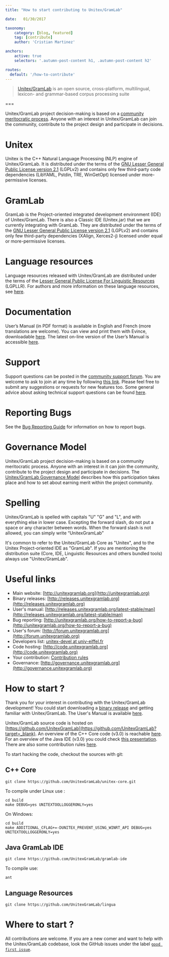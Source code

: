 ```yaml
---
title: "How to start contributing to Unitex/GramLab"

date:   01/30/2017

taxonomy:
    category: [blog, featured]
    tag: [contribute]
    author: 'Cristian Martinez'    

anchors:
    active: true
    selectors: '.autumn-post-content h1, .autumn-post-content h2'

routes:
  default: '/how-to-contribute'    
---
```


> [Unitex/GramLab](/) is an open source, cross-platform, multilingual, lexicon- and grammar-based corpus processing suite

===

Unitex/GramLab project decision-making is based on a [community meritocratic process](http://governance.unitexgramlab.org?target=_blank). Anyone with an interest in Unitex/GramLab can join the community, contribute to the project design and participate in decisions.

# Unitex

Unitex is the C++ Natural Language Processing (NLP) engine of Unitex/GramLab. It is distributed under the terms of the [GNU Lesser General Public License version 2.1](http://opensource.org/licenses/lgpl-2.1?target=_blank) (LGPLv2) and contains only few third-party code dependencies (LibYAML, Pstdin, TRE, WinGetOpt) licensed under more-permissive licenses.

# GramLab

GramLab is the Project-oriented integrated development environment (IDE) of Unitex/GramLab. There is also a Classic IDE (Unitex.jar) that we are currently integrating with GramLab. They are distributed under the terms of the [GNU Lesser General Public License version 2.1](http://opensource.org/licenses/lgpl-2.1?target=_blank) (LGPLv2) and contains only few third-party dependencies (XAlign, Xerces2-j) licensed under equal or more-permissive licenses.

# Language resources

Language resources released with Unitex/GramLab are distributed under the terms of the [Lesser General Public License For Linguistic Resources](/lgpllr?target=_blank) (LGPLLR). For authors and more information on these language resources, see [here](/language-resources?target=_blank).

# Documentation

User’s Manual (in PDF format) is available in English and French (more translations are welcome). You can view and print them with Evince, downloadable [here](https://wiki.gnome.org/Apps/Evince/Downloads?target=_blank). The latest on-line version of the User’s Manual is accessible [here](http://releases.unitexgramlab.org/latest-stable/man?target=_blank).

# Support

Support questions can be posted in the [community support forum](http://forum.unitexgramlab.org?target=_blank). You are welcome to ask to join at any time by following [this link](https://unitexgramlab.typeform.com/to/nLE4sb). Please feel free to submit any suggestions or requests for new features too. Some general advice about asking technical support questions can be found [here](http://www.catb.org/esr/faqs/smart-questions.html?target=_blank).

# Reporting Bugs

See the [Bug Reporting Guide](/how-to-report-a-bug) for information on how to report bugs.

# Governance Model

Unitex/GramLab project decision-making is based on a community meritocratic process. Anyone with an interest in it can join the community, contribute to the project design and participate in decisions. The [Unitex/GramLab Governance Model](http://governance.unitexgramlab.org?target=_blank) describes how this participation takes place and how to set about earning merit within the project community.

# Spelling

Unitex/GramLab is spelled with capitals "U" "G" and "L", and with everything else in lower case. Excepting the forward slash, do not put a space or any character between words. When the forward slash is not allowed, you can simply write “UnitexGramLab”

It's common to refer to the Unitex/GramLab Core as "Unitex", and to the Unitex Project-oriented IDE as "GramLab". If you are mentioning the distribution suite (Core, IDE, Linguistic Resources and others bundled tools) always use "Unitex/GramLab".

# Useful links

- Main website: 	[http://unitexgramlab.org](http://unitexgramlab.org)
- Binary releases: 	[http://releases.unitexgramlab.org](http://releases.unitexgramlab.org)
- User's manual: 	[http://releases.unitexgramlab.org/latest-stable/man](http://releases.unitexgramlab.org/latest-stable/man)
- Bug reporting: [http://unitexgramlab.org/how-to-report-a-bug](http://unitexgramlab.org/how-to-report-a-bug)
- User's forum: 	[http://forum.unitexgramlab.org](http://forum.unitexgramlab.org)
- Developers list: 	[unitex-devel at univ-eiffel.fr](mailto://unitex-devel@univ-eiffel.fr)
- Code hosting: 	[http://code.unitexgramlab.org](http://code.unitexgramlab.org)
- Your contribution: 	[Contribution rules](#)
- Governance: 	[http://governance.unitexgramlab.org](http://governance.unitexgramlab.org)

# How to start ?

Thank you for your interest in contributing with the Unitex/GramLab development! You could start downloading a [binary release](http://releases.unitexgramlab.org?target=_blank) and getting familiar with Unitex/GramLab. The User's Manual is available [here](http://unitexgramlab.org/releases/latest-stable/man/Unitex-GramLab-3.1-usermanual-en.pdf?target=_blank).

Unitex/GramLab source code is hosted on [https://github.com/UnitexGramLab](https://github.com/UnitexGramLab?target=_blank). An overview of the C++ Core code (v3.0) is reachable [here](http://www-igm.univ-mlv.fr/~unitex/docs/core_code.pdf?target=_blank). For an overview of the Java IDE (v3.0) you could check [this presentation](http://www-igm.univ-mlv.fr/~unitex/docs/ide_code.pdf?target=_blank). There are also some contribution rules [here](#).

To start hacking the code, checkout the sources with git:

## C++ Core

```
git clone https://github.com/UnitexGramLab/unitex-core.git
```

To compile under Linux use :

```
cd build
make DEBUG=yes UNITEXTOOLLOGGERONLY=yes
```

On Windows:

```
cd build
make ADDITIONAL_CFLAG+=-DUNITEX_PREVENT_USING_WINRT_API DEBUG=yes UNITEXTOOLLOGGERONLY=yes
```


## Java GramLab IDE

```
git clone https://github.com/UnitexGramLab/gramlab-ide
```

To compile use:

```
ant
```

## Language Resources

```
git clone https://github.com/UnitexGramLab/lingua
```

# Where to start ?

All contributions are welcome. If you are a new comer and want to help with the Unitex/GramLab
codebase, look the GitHub issues under the label [`good first issue`](https://goo.gl/4tP9Hk?target=_blank).

